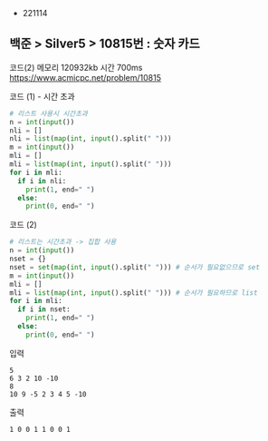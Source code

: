 - 221114
## 백준 > Silver5 > 10815번 : 숫자 카드
코드(2) 메모리 120932kb 시간 700ms  
https://www.acmicpc.net/problem/10815

코드 (1) - 시간 초과
```python
# 리스트 사용시 시간초과
n = int(input())
nli = []
nli = list(map(int, input().split(" ")))
m = int(input())
mli = []
mli = list(map(int, input().split(" ")))
for i in mli:
  if i in nli:
    print(1, end=" ")
  else:
    print(0, end=" ")
```

코드 (2)
```python
# 리스트는 시간초과 -> 집합 사용
n = int(input())
nset = {}
nset = set(map(int, input().split(" "))) # 순서가 필요없으므로 set
m = int(input())
mli = []
mli = list(map(int, input().split(" "))) # 순서가 필요하므로 list
for i in mli:
  if i in nset:
    print(1, end=" ")
  else:
    print(0, end=" ")
```

입력
```
5  
6 3 2 10 -10  
8  
10 9 -5 2 3 4 5 -10
```

출력
```
1 0 0 1 1 0 0 1
```